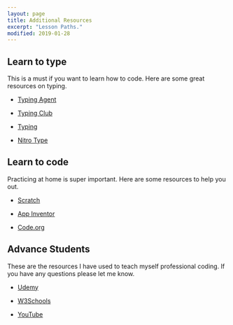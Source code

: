 ```yaml
---
layout: page
title: Additional Resources
excerpt: "Lesson Paths."
modified: 2019-01-28
---
```


## Learn to type

This is a must if you want to learn how to code.  Here are some great resources on typing.

- [Typing Agent](https://app.typingagent.com/site/login)

- [Typing Club](https://www.typingclub.com/)

- [Typing](https://www.typing.com/)

- [Nitro Type](https://www.nitrotype.com/race)

## Learn to code

Practicing at home is super important. Here are some resources to help you out.

- [Scratch](https://scratch.mit.edu/)

- [App Inventor](http://www.appinventor.org/)

- [Code.org](http://code.org)


## Advance Students

These are the resources I have used to teach myself professional coding.  If you have any questions please let me know.    

- [Udemy](http://udemy.com)

- [W3Schools](https://www.w3schools.com/)

- [YouTube](http://youtube.com)
